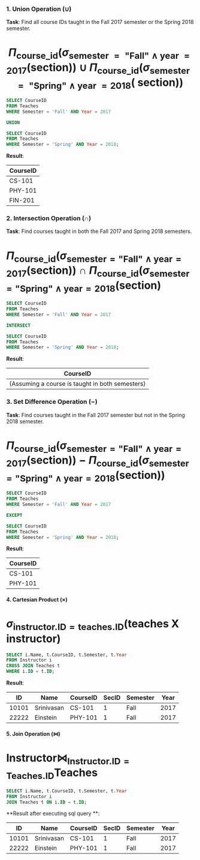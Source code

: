 ### 1. **Union Operation (∪)**

**Task**:   Find all course IDs taught in the Fall 2017 semester or the Spring 2018 semester. 

#  $$\Pi_{\text{course\_id}}(\sigma_{{\text{semester  }  =  \text{  "Fall"} \land \text{year  } = 2017}}(\text{section})) \cup \Pi_{\text{course\_id}}(\sigma_{\text{semester   } = \text{  "Spring"} \land \text{year  } = 2018}(\text{   section}))$$
```sql
SELECT CourseID
FROM Teaches
WHERE Semester = 'Fall' AND Year = 2017

UNION

SELECT CourseID
FROM Teaches
WHERE Semester = 'Spring' AND Year = 2018;

```
**Result**:

|CourseID|
|---|
|CS-101|
|PHY-101|
|FIN-201|

### 2. **Intersection Operation (∩)**

**Task**: Find courses taught in both the Fall 2017 and Spring 2018 semesters.

#                 $\Pi_{\text{course\_id}}(\sigma_{\text{semester} = \text{"Fall"} \land \text{year} = 2017}(\text{section})) \cap \Pi_{\text{course\_id}}(\sigma_{\text{semester} = \text{"Spring"} \land \text{year} = 2018}(\text{section})$

```sql
SELECT CourseID
FROM Teaches
WHERE Semester = 'Fall' AND Year = 2017

INTERSECT

SELECT CourseID
FROM Teaches
WHERE Semester = 'Spring' AND Year = 2018;

```


**Result**:

|CourseID|
|---|
|(Assuming a course is taught in both semesters)|

### 3. **Set Difference Operation (−)**

**Task**: Find courses taught in the Fall 2017 semester but not in the Spring 2018 semester.

#             $\Pi_{\text{course\_id}} \left( \sigma_{\text{semester} = \text{"Fall"} \land \text{year} = 2017} (\text{section}) \right) - \Pi_{\text{course\_id}} \left( \sigma_{\text{semester} = \text{"Spring"} \land \text{year} = 2018} (\text{section}) \right)$

```SQL
SELECT CourseID
FROM Teaches
WHERE Semester = 'Fall' AND Year = 2017

EXCEPT

SELECT CourseID
FROM Teaches
WHERE Semester = 'Spring' AND Year = 2018;

```

**Result**:

|CourseID|
|---|
|CS-101|
|PHY-101|

#### 4. Cartesian Product (×)
#                                                                        $\sigma_{\text{instructor.ID} = \text{teaches.ID}}(\text{teaches X }\text{instructor})$


```sql
SELECT i.Name, t.CourseID, t.Semester, t.Year
FROM Instructor i
CROSS JOIN Teaches t 
WHERE i.ID = t.ID;
```

**Result**:

|ID|Name|CourseID|SecID|Semester|Year|
|---|---|---|---|---|---|
|10101|Srinivasan|CS-101|1|Fall|2017|
|22222|Einstein|PHY-101|1|Fall|2017|
#### 5. Join Operation (⋈)

#                                                                        $\text{Instructor} \bowtie_{\text{Instructor.ID} = \text{Teaches.ID}}\text{Teaches}$

```sql
SELECT i.Name, t.CourseID, t.Semester, t.Year
FROM Instructor i
JOIN Teaches t ON i.ID = t.ID;

```

**Result after executing sql query **:

|ID|Name|CourseID|SecID|Semester|Year|
|---|---|---|---|---|---|
|10101|Srinivasan|CS-101|1|Fall|2017|
|22222|Einstein|PHY-101|1|Fall|2017|
